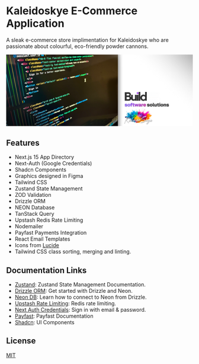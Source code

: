 # Kaleidoskye E-Commerce Application

A sleak e-commerce store implimentation for Kaleidoskye who are passionate about colourful, eco-friendly powder cannons.

![Project Image](https://github.com/DollaHane/kaleidoskye-ecommerce/blob/main/components/Assets/Thumbnail.png)

## Features

- Next.js 15 App Directory
- Next-Auth (Google Credentials)
- Shadcn Components
- Graphics designed in Figma
- Tailwind CSS
- Zustand State Management
- ZOD Validation
- Drizzle ORM
- NEON Database
- TanStack Query
- Upstash Redis Rate Limiting
- Nodemailer
- Payfast Payments Integration
- React Email Templates
- Icons from [Lucide](https://lucide.dev)
- Tailwind CSS class sorting, merging and linting.

## Documentation Links

- [Zustand](https://zustand.docs.pmnd.rs/getting-started/introduction): Zustand State Management Documentation.
- [Drizzle ORM](https://orm.drizzle.team/docs/get-started/neon-new): Get started with Drizzle and Neon.
- [Neon DB](https://neon.tech/docs/guides/drizzle): Learn how to connect to Neon from Drizzle.
- [Upstash Rate Limiting](https://upstash.com/blog/nextjs-ratelimiting): Redis rate limiting.
- [Next Auth Credentials](https://next-auth.js.org/providers/credentials): Sign in with email & password.
- [Payfast](https://developers.payfast.co.za/docs): Payfast Documentation
- [Shadcn](https://ui.shadcn.com): UI Components

## License

[MIT](https://choosealicense.com/licenses/mit/)